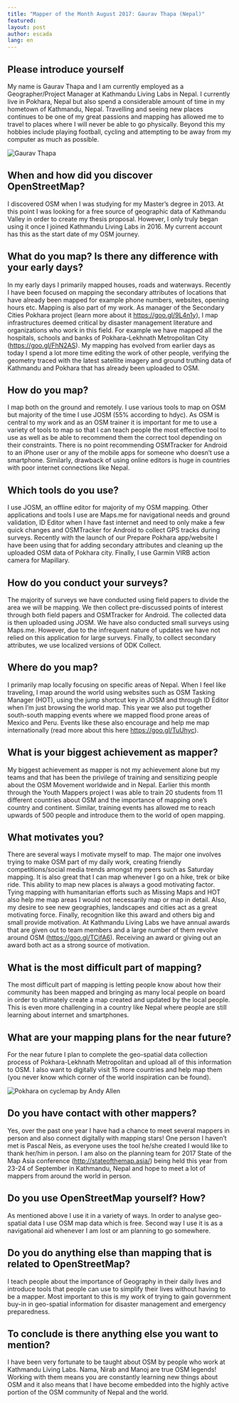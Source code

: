 ```yaml
---
title: "Mapper of the Month August 2017: Gaurav Thapa (Nepal)"
featured:
layout: post
author: escada
lang: en
---
```

## Please introduce yourself 
My name is Gaurav Thapa and I am currently employed as a Geographer/Project Manager at Kathmandu Living Labs in Nepal.  I currently live in Pokhara, Nepal but also spend a considerable amount of time in my hometown of Kathmandu, Nepal. Travelling and seeing new places continues to be one of my great passions and mapping has allowed me to travel to places where I will never be able to go physically. Beyond this my hobbies include playing football, cycling and attempting to be away from my computer as much as possible.

![Gaurav Thapa](https://photos.smugmug.com/OSM/Screenshots/Mapper-in-the-Spotlight/Gaurav-Thapa/i-2CcNB8c/0/9e4d2b22/X3/IMG_20170105_092817-X3.jpg)
## When and how did you discover OpenStreetMap? 
I discovered OSM when I was studying for my Master’s degree in 2013. At this point I was looking for a free source of geographic data of Kathmandu Valley in order to create my thesis proposal. However, I only truly began using it once I joined Kathmandu Living Labs in 2016. My current account has this as the start date of my OSM journey.

## What do you map? Is there any difference with your early days?
In my early days I primarily mapped houses, roads and waterways. Recently I have been focused on mapping the secondary attributes of locations that have already been mapped for example phone numbers, websites, opening hours etc.
Mapping is also part of my work. As manager of the Secondary Cities Pokhara project (learn more about it https://goo.gl/9L4n1y), I map infrastructures deemed critical by disaster management literature and organizations who work in this field. For example we have mapped all the hospitals, schools and banks of Pokhara-Lekhnath Metropolitan City (https://goo.gl/FhN2AS).
My mapping has evolved from earlier days as today I spend a lot more time editing the work of other people, verifying the geometry traced with the latest satellite imagery and ground truthing data of Kathmandu and Pokhara that has already been uploaded to OSM.

## How do you map?
I map both on the ground and remotely. I use various tools to map on OSM but majority of the time I use JOSM (55% according to hdyc). As OSM is central to my work and as an OSM trainer it is important for me to use a variety of tools to map so that I can teach people the most effective tool to use as well as be able to recommend them the correct tool depending on their constraints. There is no point recommending OSMTracker for Android to an iPhone user or any of the mobile apps for someone who doesn’t use a smartphone. Similarly, drawback of using online editors is huge in countries with poor internet connections like Nepal.


## Which tools do you use?
I use JOSM, an offline editor for majority of my OSM mapping. Other applications and tools I use are Maps.me for navigational needs and ground validation, ID Editor when I have fast internet and need to only make a few quick changes and OSMTracker for Android to collect GPS tracks during surveys.
Recently with the launch of our Prepare Pokhara app/website I have been using that for adding secondary attributes and cleaning up the uploaded OSM data of Pokhara city. Finally, I use Garmin VIRB action camera for Mapillary.

## How do you conduct your surveys?
The majority of surveys we have conducted using field papers to divide the area we will be mapping. We then collect pre-discussed points of interest through both field papers and OSMTracker for Android. The collected data is then uploaded using JOSM.
We have also conducted small surveys using Maps.me. However, due to the infrequent nature of updates we have not relied on this application for large surveys. Finally, to collect secondary attributes, we use localized versions of ODK Collect.

## Where do you map?
I primarily map locally focusing on specific areas of Nepal. When I feel like traveling, I map around the world using websites such as OSM Tasking Manager (HOT), using the jump shortcut key in JOSM and through ID Editor when I’m just browsing the world map.
This year we also put together south-south mapping events where we mapped flood prone areas of Mexico and Peru. Events like these also encourage and help me map internationally (read more about this here https://goo.gl/TuUhyc).

## What is your biggest achievement as mapper?
My biggest achievement as mapper is not my achievement alone but my teams and that has been the privilege of training and sensitizing people about the OSM Movement worldwide and in Nepal. Earlier this month through the Youth Mappers project I was able to train 20 students from 11 different countries about OSM and the importance of mapping one’s country and continent. Similar, training events has allowed me to reach upwards of 500 people and introduce them to the world of open mapping.

## What motivates you?
There are several ways I motivate myself to map. The major one involves trying to make OSM part of my daily work, creating friendly competitions/social media trends amongst my peers such as Saturday mapping. It is also great that I can map whenever I go on a hike, trek or bike ride. This ability to map new places is always a good motivating factor.
Tying mapping with humanitarian efforts such as Missing Maps and HOT also help me map areas I would not necessarily map or map in detail. Also, my desire to see new geographies, landscapes and cities act as a great motivating force.
Finally, recognition like this award and others big and small provide motivation. At Kathmandu Living Labs we have annual awards that are given out to team members and a large number of them revolve around OSM (https://goo.gl/TCifA6). Receiving an award or giving out an award both act as a strong source of motivation.

## What is the most difficult part of mapping?
The most difficult part of mapping is letting people know about how their community has been mapped and bringing as many local people on board in order to ultimately create a map created and updated by the local people. This is even more challenging in a country like Nepal where people are still learning about internet and smartphones.

## What are your mapping plans for the near future?
For the near future I plan to complete the geo-spatial data collection process of Pokhara-Lekhnath Metropolitan and upload all of this information to OSM. I also want to digitally visit 15 more countries and help map them (you never know which corner of the world inspiration can be found).

![Pokhara on cyclemap by Andy Allen](https://photos.smugmug.com/OSM/Screenshots/Mapper-in-the-Spotlight/Gaurav-Thapa/i-ZBTjdFj/0/1bf8e253/X3/Screen%20Shot%202017-08-18%20at%2021.10.35-X3.png)
## Do you have contact with other mappers?
Yes, over the past one year I have had a chance to meet several mappers in person and also connect digitally with mapping stars! One person I haven’t met is Pascal Neis, as everyone uses the tool he/she created I would like to thank her/him in person.
I am also on the planning team for 2017 State of the Map Asia conference (http://stateofthemap.asia/) being held this year from 23-24 of September in Kathmandu, Nepal and hope to meet a lot of mappers from around the world in person.

## Do you use OpenStreetMap yourself? How?
As mentioned above I use it in a variety of ways. In order to analyse geo-spatial data I use OSM map data which is free. Second way I use it is as a navigational aid whenever I am lost or am planning to go somewhere.

## Do you do anything else than mapping that is related to OpenStreetMap?
I teach people about the importance of Geography in their daily lives and introduce tools that people can use to simplify their lives without having to be a mapper. Most important to this is my work of trying to gain government buy-in in geo-spatial information for disaster management and emergency preparedness.

## To conclude is there anything else you want to mention?
I have been very fortunate to be taught about OSM by people who work at Kathmandu Living Labs. Nama, Nirab and Manoj are true OSM legends! Working with them means you are constantly learning new things about OSM and it also means that I have become embedded into the highly active portion of the OSM community of Nepal and the world.

